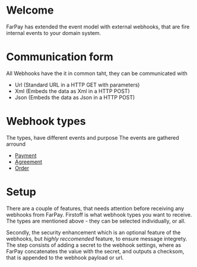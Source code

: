 # Welcome
FarPay has extended the event model with external webhooks, that are fire internal events to your domain system.

# Communication form
All Webhooks have the it in common taht, they can be communicated with
* Url (Standard URL in a HTTP GET with parameters)
* Xml (Embeds the data as Xml in a HTTP POST)
* Json (Embeds the data as Json in a HTTP POST)

# Webhook types
The types, have different events and purpose
The events are gathered arround 
* [Payment](PaymentWebhook.md)
* [Agreement](AgreementWebhook.md)
* [Order](OrderWebhook.md)

# Setup
There are a couple of features, that needs attention before receiving any webhooks from FarPay. Firstoff is what webhook types you want to receive. The types are mentioned above - they can be selected individually, or all.

Secondly, the security enhancement which is an optional feature of the webhooks, but *highly reccomended* feature, to ensure message integrety. The step consists of adding a secret to the webhook settings, where as FarPay concatenates the value with the secret, and outputs a checksom, that is appended to the webhook payload or url.
